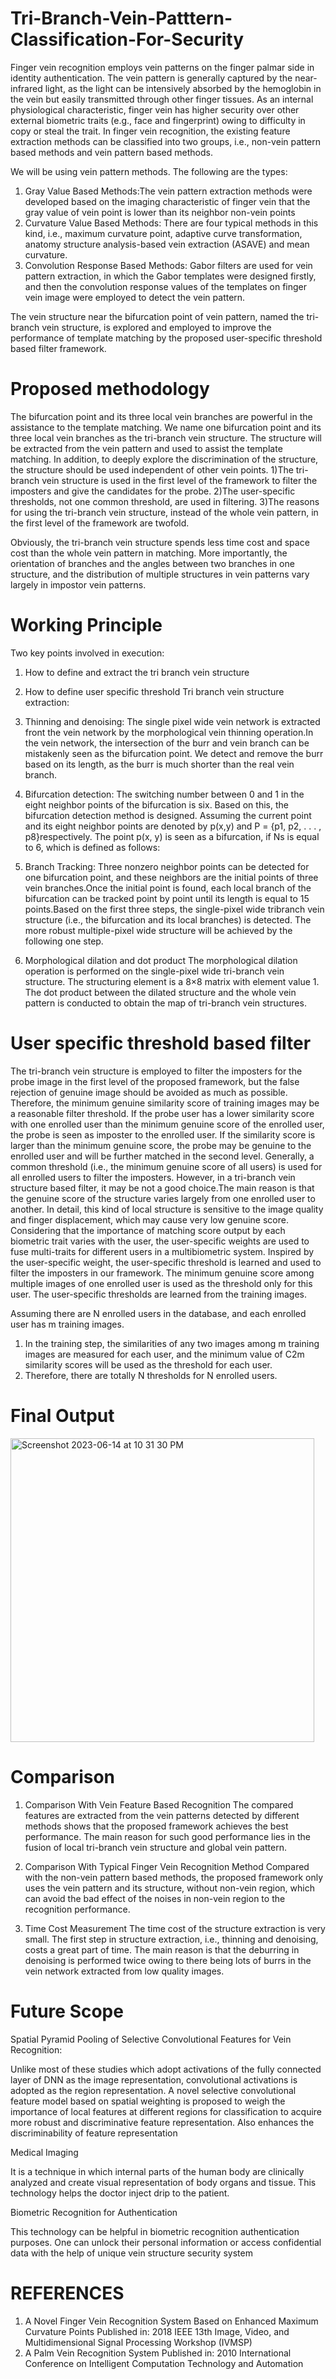 # Tri-Branch-Vein-Patttern-Classification-For-Security
Finger vein recognition employs vein patterns on the finger palmar side in identity
authentication. The vein pattern is generally captured by the near-infrared light, as
the light can be intensively absorbed by the hemoglobin in the vein but easily
transmitted through other finger tissues. As an internal physiological
characteristic, finger vein has higher security over other external biometric traits
(e.g., face and fingerprint) owing to difficulty in copy or steal the trait.
In finger vein recognition, the existing feature extraction methods can be classified
into two groups, i.e., non-vein pattern based methods and vein pattern based
methods.

We will be using vein pattern methods. The following are the types:
1. Gray Value Based Methods:The vein pattern extraction methods were
developed based on the imaging characteristic of finger vein that the gray value of
vein point is lower than its neighbor non-vein points
2. Curvature Value Based Methods: There are four typical methods in this kind,
i.e., maximum curvature point, adaptive curve transformation, anatomy structure
analysis-based vein extraction (ASAVE) and mean curvature.
3. Convolution Response Based Methods: Gabor filters are used for vein pattern
extraction, in which the Gabor templates were designed firstly, and then the
convolution response values of the templates on finger vein image were employed
to detect the vein pattern.

The vein structure near the bifurcation point of vein pattern, named the tri-branch
vein structure, is explored and employed to improve the performance of template
matching by the proposed user-specific threshold based filter framework.

# Proposed methodology

The bifurcation point and its three local vein branches are powerful in the
assistance to the template matching. We name one bifurcation point and its three
local vein branches as the tri-branch vein structure. The structure will be extracted
from the vein pattern and used to assist the template matching.
In addition, to deeply explore the discrimination of the structure, the structure
should be used independent of other vein points.
1)The tri-branch vein structure is used in the first level of the framework to filter
the imposters and give the candidates for the probe.
2)The user-specific thresholds, not one common threshold, are used in filtering.
3)The reasons for using the tri-branch vein structure, instead of the whole vein
pattern, in the first level of the framework are twofold.

Obviously, the tri-branch vein structure spends less time cost and space cost than
the whole vein pattern in matching. More importantly, the orientation of branches
and the angles between two branches in one structure, and the distribution of
multiple structures in vein patterns vary largely in impostor vein patterns.

# Working Principle

Two key points involved in execution:
1. How to define and extract the tri branch vein structure
2. How to define user specific threshold
Tri branch vein structure extraction:

1. Thinning and denoising:
The single pixel wide vein network is extracted front the vein network by
the morphological vein thinning operation.In the vein network, the intersection of the burr and vein branch can be
mistakenly seen as the bifurcation point. We detect and remove the burr based on its length, as the burr is much
shorter than the real vein branch.

2. Bifurcation detection:
The switching number between 0 and 1 in the eight neighbor points of the
bifurcation is six. Based on this, the bifurcation detection method is designed. Assuming the current point and its eight neighbor points are denoted by p(x,y) and P = {p1, p2, . . . , p8}respectively. The point p(x, y) is seen as a bifurcation, if Ns is equal to 6, which is defined as follows:

3. Branch Tracking:
Three nonzero neighbor points can be detected for one bifurcation
point, and these neighbors are the initial points of three vein branches.Once the initial point is found, each local branch of the bifurcation
can be tracked point by point until its length is equal to 15 points.Based on the first three steps, the single-pixel wide tribranch vein
structure (i.e., the bifurcation and its local branches) is detected. The more robust multiple-pixel wide structure will be achieved by the
following one step.

4. Morphological dilation and dot product
The morphological dilation operation is performed on the single-pixel wide
tri-branch vein structure. The structuring element is a 8×8 matrix with element value 1. The dot product between the dilated structure and the whole vein pattern is conducted to obtain the map of tri-branch vein structures.

# User specific threshold based filter
The tri-branch vein structure is employed to filter the imposters for the probe
image in the first level of the proposed framework, but the false rejection of
genuine image should be avoided as much as possible. Therefore, the minimum genuine similarity score of training images may be a
reasonable filter threshold. If the probe user has a lower similarity score with one enrolled user than the
minimum genuine score of the enrolled user, the probe is seen as imposter to the
enrolled user. If the similarity score is larger than the minimum genuine score, the probe may be
genuine to the enrolled user and will be further matched in the second level. Generally, a common threshold (i.e., the minimum genuine score of all users) is used for all enrolled users to filter the imposters. However, in a tri-branch vein structure based filter, it may be not a good choice.The main reason is that the genuine score of the structure varies largely from one
enrolled user to another. In detail, this kind of local structure is sensitive to the image quality and finger
displacement, which may cause very low genuine score. Considering that the importance of matching score output by each biometric trait
varies with the user, the user-specific weights are used to fuse multi-traits for
different users in a multibiometric system. Inspired by the user-specific weight, the user-specific threshold is learned and
used to filter the imposters in our framework. The minimum genuine score among multiple images of one enrolled user is used
as the threshold only for this user. The user-specific thresholds are learned from the training images.

Assuming there are N enrolled users in the database, and each enrolled user has m
training images.
1. In the training step, the similarities of any two images among m training images
are measured for each user, and the minimum value of C2m similarity scores will
be used as the threshold for each user.
2. Therefore, there are totally N thresholds for N enrolled users.

# Final Output
<img width="486" alt="Screenshot 2023-06-14 at 10 31 30 PM" src="https://github.com/sahanabistappa/Tri-Branch-Vein-Patttern-Classification-For-Security/assets/51372995/75f9b17c-795c-4105-a31f-1cb66da1dfe7">


# Comparison

1. Comparison With Vein Feature Based Recognition
The compared features are extracted from the vein patterns detected by different
methods shows that the proposed framework achieves the best performance. The
main reason for such good performance lies in the fusion of local tri-branch vein
structure and global vein pattern.

2. Comparison With Typical Finger Vein Recognition Method
Compared with the non-vein pattern based methods, the proposed framework only
uses the vein pattern and its structure, without non-vein region, which can avoid
the bad effect of the noises in non-vein region to the recognition performance.

3. Time Cost Measurement
The time cost of the structure extraction is very small. The first step in structure
extraction, i.e., thinning and denoising, costs a great part of time. The main reason
is that the deburring in denoising is performed twice owing to there being lots of
burrs in the vein network extracted from low quality images.

# Future Scope

Spatial Pyramid Pooling of Selective Convolutional Features for Vein
Recognition:

Unlike most of these studies which adopt activations of the fully connected
layer of DNN as the image representation, convolutional activations is
adopted as the region representation. A novel selective convolutional feature model based on spatial weighting is
proposed to weigh the importance of local features at different regions for
classification to acquire more robust and discriminative feature
representation. Also enhances the discriminability of feature representation

Medical Imaging

It is a technique in which internal parts of the human body are
clinically analyzed and create visual representation of body organs and
tissue. This technology helps the doctor inject drip to the patient.

Biometric Recognition for Authentication

This technology can be helpful in biometric recognition authentication
purposes. One can unlock their personal information or access confidential data with
the help of unique vein structure security system

# REFERENCES

1. A Novel Finger Vein Recognition System Based on Enhanced Maximum
Curvature Points
Published in: 2018 IEEE 13th Image, Video, and Multidimensional Signal
Processing Workshop (IVMSP)
2. A Palm Vein Recognition System
Published in: 2010 International Conference on Intelligent Computation
Technology and Automation
